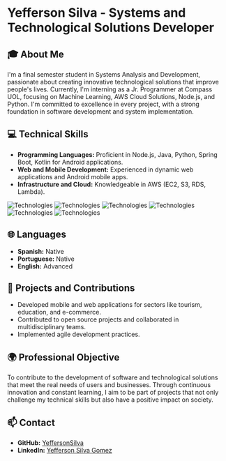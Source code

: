 # Yefferson Silva - Systems and Technological Solutions Developer

## 🎓 About Me
I'm a final semester student in Systems Analysis and Development, passionate about creating innovative technological solutions that improve people's lives. Currently, I'm interning as a Jr. Programmer at Compass UOL, focusing on Machine Learning, AWS Cloud Solutions, Node.js, and Python. I'm committed to excellence in every project, with a strong foundation in software development and system implementation.

## 💻 Technical Skills
- **Programming Languages:** Proficient in Node.js, Java, Python, Spring Boot, Kotlin for Android applications.
- **Web and Mobile Development:** Experienced in dynamic web applications and Android mobile apps.
- **Infrastructure and Cloud:** Knowledgeable in AWS (EC2, S3, RDS, Lambda).
  
![Technologies](https://img.shields.io/badge/Node.js-339933.svg?style=for-the-badge&logo=node.js&logoColor=white)
![Technologies](https://img.shields.io/badge/Java-007396.svg?style=for-the-badge&logo=java&logoColor=white)
![Technologies](https://img.shields.io/badge/Spring_Boot-6DB33F.svg?style=for-the-badge&logo=spring-boot)
![Technologies](https://img.shields.io/badge/Kotlin-0095D5.svg?style=for-the-badge&logo=kotlin&logoColor=white)
![Technologies](https://img.shields.io/badge/Python-3776AB.svg?style=for-the-badge&logo=python&logoColor=white)
![Technologies](https://img.shields.io/badge/AWS-232F3E.svg?style=for-the-badge&logo=amazon-aws&logoColor=white)

  ## 🌐 Languages
- **Spanish:** Native
- **Portuguese:** Native
- **English:** Advanced

## 🚀 Projects and Contributions
- Developed mobile and web applications for sectors like tourism, education, and e-commerce.
- Contributed to open source projects and collaborated in multidisciplinary teams.
- Implemented agile development practices.

## 🌍 Professional Objective
To contribute to the development of software and technological solutions that meet the real needs of users and businesses. Through continuous innovation and constant learning, I aim to be part of projects that not only challenge my technical skills but also have a positive impact on society.

## 📫 Contact
- **GitHub:** [YeffersonSilva](https://github.com/YeffersonSilva)
- **LinkedIn:** [Yefferson Silva Gomez](https://www.linkedin.com/in/yefferson-silva-gomez-82380b216)



